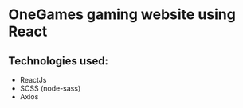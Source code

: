 # OneGames gaming website using React

## Technologies used:

  - ReactJs
  - SCSS (node-sass)
  - Axios
